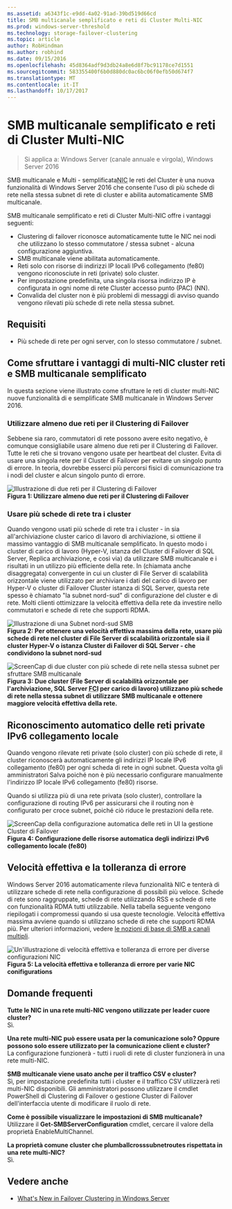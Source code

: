 ```yaml
---
ms.assetid: a6343f1c-e9dd-4a02-91ad-39bd519d66cd
title: SMB multicanale semplificato e reti di Cluster Multi-NIC
ms.prod: windows-server-threshold
ms.technology: storage-failover-clustering
ms.topic: article
author: RobHindman
ms.author: robhind
ms.date: 09/15/2016
ms.openlocfilehash: 45d8364adf9d3db24a8e6d8f7bc91178ce7d1551
ms.sourcegitcommit: 583355400f6b0d880dc0ac6bc06f0efb50d674f7
ms.translationtype: MT
ms.contentlocale: it-IT
ms.lasthandoff: 10/17/2017
---
```

# <a name="simplified-smb-multichannel-and-multi-nic-cluster-networks"></a>SMB multicanale semplificato e reti di Cluster Multi-NIC

> Si applica a: Windows Server (canale annuale e virgola), Windows Server 2016

SMB multicanale e Multi - semplificata<abbr title="scheda di interfaccia di rete">NIC</abbr> le reti del Cluster è una nuova funzionalità di Windows Server 2016 che consente l'uso di più schede di rete nella stessa subnet di rete di cluster e abilita automaticamente SMB multicanale.  

SMB multicanale semplificato e reti di Cluster Multi-NIC offre i vantaggi seguenti:  
- Clustering di failover riconosce automaticamente tutte le NIC nei nodi che utilizzano lo stesso commutatore / stessa subnet - alcuna configurazione aggiuntiva.  
- SMB multicanale viene abilitata automaticamente.  
- Reti solo con risorse di indirizzi IP locali IPv6 collegamento (fe80) vengono riconosciute in reti (private) solo cluster.  
- Per impostazione predefinita, una singola risorsa indirizzo IP è configurata in ogni nome di rete Cluster accesso punto (PAC) (NN).  
- Convalida del cluster non è più problemi di messaggi di avviso quando vengono rilevati più schede di rete nella stessa subnet.  

## <a name="requirements"></a>Requisiti  
-   Più schede di rete per ogni server, con lo stesso commutatore / subnet.  

## <a name="how-to-take-advantage-of-multi-nic-clusters-networks-and-simplified-smb-multichannel"></a>Come sfruttare i vantaggi di multi-NIC cluster reti e SMB multicanale semplificato  
In questa sezione viene illustrato come sfruttare le reti di cluster multi-NIC nuove funzionalità di e semplificate SMB multicanale in Windows Server 2016.  

### <a name="use-at-least-two-networks-for-failover-clustering"></a>Utilizzare almeno due reti per il Clustering di Failover   
Sebbene sia raro, commutatori di rete possono avere esito negativo, è comunque consigliabile usare almeno due reti per il Clustering di Failover. Tutte le reti che si trovano vengono usate per heartbeat del cluster. Evita di usare una singola rete per il Cluster di Failover per evitare un singolo punto di errore. In teoria, dovrebbe esserci più percorsi fisici di comunicazione tra i nodi del cluster e alcun singolo punto di errore.  

![Illustrazione di due reti per il Clustering di Failover](media/Simplified-SMB-Multichannel-and-Multi-NIC-Cluster-Networks/Clustering_MulitNIC_Fig1.png)  
**Figura 1: Utilizzare almeno due reti per il Clustering di Failover**  

### <a name="use-multiple-nics-across-clusters"></a>Usare più schede di rete tra i cluster  

Quando vengono usati più schede di rete tra i cluster - in sia all'archiviazione cluster carico di lavoro di archiviazione, si ottiene il massimo vantaggio di SMB multicanale semplificato. In questo modo i cluster di carico di lavoro (Hyper-V, istanza del Cluster di Failover di SQL Server, Replica archiviazione, e così via) da utilizzare SMB multicanale e i risultati in un utilizzo più efficiente della rete. In (chiamata anche disaggregata) convergente in cui un cluster di File Server di scalabilità orizzontale viene utilizzato per archiviare i dati del carico di lavoro per Hyper-V o cluster di Failover Cluster istanza di SQL Server, questa rete spesso è chiamato "la subnet nord-sud" di configurazione del cluster e di rete. Molti clienti ottimizzare la velocità effettiva della rete da investire nello commutatori e schede di rete che supporti RDMA.  

![Illustrazione di una Subnet nord-sud SMB](media/Simplified-SMB-Multichannel-and-Multi-NIC-Cluster-Networks/Clustering_MulitNIC_Fig2.png)  
**Figura 2: Per ottenere una velocità effettiva massima della rete, usare più schede di rete nel cluster di File Server di scalabilità orizzontale sia il cluster Hyper-V o istanza Cluster di Failover di SQL Server - che condividono la subnet nord-sud**  

![ScreenCap di due cluster con più schede di rete nella stessa subnet per sfruttare SMB multicanale](media/Simplified-SMB-Multichannel-and-Multi-NIC-Cluster-Networks/Clustering_MulitNIC_Fig3.png)  
**Figura 3: Due cluster (File Server di scalabilità orizzontale per l'archiviazione, SQL Server <abbr title="istanza del Clustering di Failover">FCI</abbr> per carico di lavoro) utilizzano più schede di rete nella stessa subnet di utilizzare SMB multicanale e ottenere maggiore velocità effettiva della rete.** 

## <a name="automatic-recognition-of-ipv6-link-local-private-networks"></a>Riconoscimento automatico delle reti private IPv6 collegamento locale  
Quando vengono rilevate reti private (solo cluster) con più schede di rete, il cluster riconoscerà automaticamente gli indirizzi IP locale IPv6 collegamento (fe80) per ogni scheda di rete in ogni subnet. Questa volta gli amministratori Salva poiché non è più necessario configurare manualmente l'indirizzo IP locale IPv6 collegamento (fe80) risorse.  

Quando si utilizza più di una rete privata (solo cluster), controllare la configurazione di routing IPv6 per assicurarsi che il routing non è configurato per croce subnet, poiché ciò riduce le prestazioni della rete.  

![ScreenCap della configurazione automatica delle reti in UI la gestione Cluster di Failover](media/Simplified-SMB-Multichannel-and-Multi-NIC-Cluster-Networks/Clustering_MulitNIC_Fig4.png)  
**Figura 4: Configurazione delle risorse automatica degli indirizzi IPv6 collegamento locale (fe80)**  

## <a name="throughput-and-fault-tolerance"></a>Velocità effettiva e la tolleranza di errore  
Windows Server 2016 automaticamente rileva funzionalità NIC e tenterà di utilizzare schede di rete nella configurazione di possibili più veloce. Schede di rete sono raggruppate, schede di rete utilizzando RSS e schede di rete con funzionalità RDMA tutti utilizzabile. Nella tabella seguente vengono riepilogati i compromessi quando si usa queste tecnologie. Velocità effettiva massima avviene quando si utilizzano schede di rete che supporti RDMA più. Per ulteriori informazioni, vedere [le nozioni di base di SMB a canali multipli](https://blogs.technet.microsoft.com/josebda/2012/06/28/the-basics-of-smb-multichannel-a-feature-of-windows-server-2012-and-smb-3-0/).

![Un'illustrazione di velocità effettiva e tolleranza di errore per diverse configurazioni NIC](media/Simplified-SMB-Multichannel-and-Multi-NIC-Cluster-Networks/Clustering_MulitNIC_Fig5.png)  
**Figura 5: La velocità effettiva e tolleranza di errore per varie NIC conifigurations**   

## <a name="frequently-asked-questions"></a>Domande frequenti  
**Tutte le NIC in una rete multi-NIC vengono utilizzate per leader cuore cluster?**  
    Sì.  

**Una rete multi-NIC può essere usata per la comunicazione solo? Oppure possono solo essere utilizzato per la comunicazione client e cluster?**  
    La configurazione funzionerà - tutti i ruoli di rete di cluster funzionerà in una rete multi-NIC.  

**SMB multicanale viene usato anche per il traffico CSV e cluster?**  
    Sì, per impostazione predefinita tutti i cluster e il traffico CSV utilizzerà reti multi-NIC disponibili. Gli amministratori possono utilizzare il cmdlet PowerShell di Clustering di Failover o gestione Cluster di Failover dell'interfaccia utente di modificare il ruolo di rete.  

**Come è possibile visualizzare le impostazioni di SMB multicanale?**  
    Utilizzare il **Get-SMBServerConfiguration** cmdlet, cercare il valore della proprietà EnableMultiChannel.  

**La proprietà comune cluster che plumballcrosssubnetroutes rispettata in una rete multi-NIC?**  
     Sì.  

## <a name="see-also"></a>Vedere anche  
- [What's New in Failover Clustering in Windows Server](whats-new-in-failover-clustering.md)  
